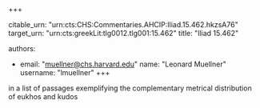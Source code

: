 +++


citable_urn: "urn:cts:CHS:Commentaries.AHCIP:Iliad.15.462.hkzsA76"
target_urn: "urn:cts:greekLit:tlg0012.tlg001:15.462"
title: "Iliad 15.462"

authors:
- email: "muellner@chs.harvard.edu"
  name: "Leonard Muellner"
  username: "lmuellner"
+++

<p>in a list of passages exemplifying the complementary metrical distribution of eukhos and kudos</p>